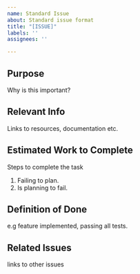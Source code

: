 ```yaml
---
name: Standard Issue
about: Standard issue format
title: "[ISSUE]"
labels: ''
assignees: ''

---
```


## Purpose
Why is this important?

## Relevant Info
Links to resources, documentation etc.

## Estimated Work to Complete
Steps to complete the task
1. Failing to plan.
2. Is planning to fail.

## Definition of Done
e.g feature implemented, passing all tests.

## Related Issues
links to other issues
